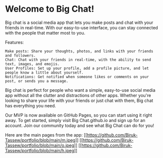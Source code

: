 # Welcome to Big Chat!

Big chat is a social media app that lets you make posts and chat with your friends in real-time. With our easy-to-use interface, you can stay connected with the people that matter most to you.

Features:

    Make posts: Share your thoughts, photos, and links with your friends and followers.
    Chat: Chat with your friends in real-time, with the ability to send text, images, and emojis.
    User Profiles: Set up your profile, add a profile picture, and let people know a little about yourself.
    Notifications: Get notified when someone likes or comments on your post, or sends you a message.

Big chat is perfect for people who want a simple, easy-to-use social media app without all the clutter and distractions of other apps. Whether you're looking to share your life with your friends or just chat with them, Big chat has everything you need.

Our MVP is now available on GitHub Pages, so you can start using it right away. To get started, simply visit Big Chat.github.io and sign up for an account. Join our community today and see what Big Chat can do for you!

Here are the main pages from the app:
[[https://github.com/Biruk-Tassew/portfolio/blob/main/m.jpeg]]
[[https://github.com/Biruk-Tassew/portfolio/blob/main/o.jpeg]]
[[https://github.com/Biruk-Tassew/portfolio/blob/main/h.jpeg]]
